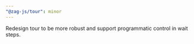 ```yaml
---
"@zag-js/tour": minor
---
```


Redesign tour to be more robust and support programmatic control in wait steps.
